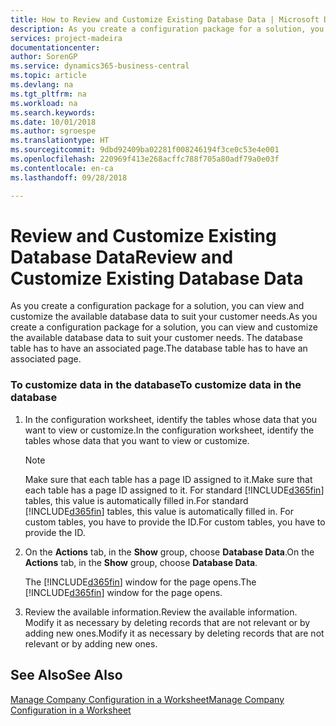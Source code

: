 ```yaml
---
title: How to Review and Customize Existing Database Data | Microsoft Docs
description: As you create a configuration package for a solution, you can view and customize the available database data to suit your customer needs. The database table has to have an associated page.
services: project-madeira
documentationcenter: 
author: SorenGP
ms.service: dynamics365-business-central
ms.topic: article
ms.devlang: na
ms.tgt_pltfrm: na
ms.workload: na
ms.search.keywords: 
ms.date: 10/01/2018
ms.author: sgroespe
ms.translationtype: HT
ms.sourcegitcommit: 9dbd92409ba02281f008246194f3ce0c53e4e001
ms.openlocfilehash: 220969f413e268acffc788f705a80adf79a0e03f
ms.contentlocale: en-ca
ms.lasthandoff: 09/28/2018

---
```

# <a name="review-and-customize-existing-database-data"></a><span data-ttu-id="d4f53-104">Review and Customize Existing Database Data</span><span class="sxs-lookup"><span data-stu-id="d4f53-104">Review and Customize Existing Database Data</span></span>
<span data-ttu-id="d4f53-105">As you create a configuration package for a solution, you can view and customize the available database data to suit your customer needs.</span><span class="sxs-lookup"><span data-stu-id="d4f53-105">As you create a configuration package for a solution, you can view and customize the available database data to suit your customer needs.</span></span> <span data-ttu-id="d4f53-106">The database table has to have an associated page.</span><span class="sxs-lookup"><span data-stu-id="d4f53-106">The database table has to have an associated page.</span></span>  

### <a name="to-customize-data-in-the-database"></a><span data-ttu-id="d4f53-107">To customize data in the database</span><span class="sxs-lookup"><span data-stu-id="d4f53-107">To customize data in the database</span></span>  

1.  <span data-ttu-id="d4f53-108">In the configuration worksheet, identify the tables whose data that you want to view or customize.</span><span class="sxs-lookup"><span data-stu-id="d4f53-108">In the configuration worksheet, identify the tables whose data that you want to view or customize.</span></span>  

    > [!NOTE]  
    >  <span data-ttu-id="d4f53-109">Make sure that each table has a page ID assigned to it.</span><span class="sxs-lookup"><span data-stu-id="d4f53-109">Make sure that each table has a page ID assigned to it.</span></span> <span data-ttu-id="d4f53-110">For standard [!INCLUDE[d365fin](includes/d365fin_md.md)] tables, this value is automatically filled in.</span><span class="sxs-lookup"><span data-stu-id="d4f53-110">For standard [!INCLUDE[d365fin](includes/d365fin_md.md)] tables, this value is automatically filled in.</span></span> <span data-ttu-id="d4f53-111">For custom tables, you have to provide the ID.</span><span class="sxs-lookup"><span data-stu-id="d4f53-111">For custom tables, you have to provide the ID.</span></span>  

2.  <span data-ttu-id="d4f53-112">On the **Actions** tab, in the **Show** group, choose **Database Data**.</span><span class="sxs-lookup"><span data-stu-id="d4f53-112">On the **Actions** tab, in the **Show** group, choose **Database Data**.</span></span>  

     <span data-ttu-id="d4f53-113">The [!INCLUDE[d365fin](includes/d365fin_md.md)] window for the page opens.</span><span class="sxs-lookup"><span data-stu-id="d4f53-113">The [!INCLUDE[d365fin](includes/d365fin_md.md)] window for the page opens.</span></span>  

3.  <span data-ttu-id="d4f53-114">Review the available information.</span><span class="sxs-lookup"><span data-stu-id="d4f53-114">Review the available information.</span></span> <span data-ttu-id="d4f53-115">Modify it as necessary by deleting records that are not relevant or by adding new ones.</span><span class="sxs-lookup"><span data-stu-id="d4f53-115">Modify it as necessary by deleting records that are not relevant or by adding new ones.</span></span>  

## <a name="see-also"></a><span data-ttu-id="d4f53-116">See Also</span><span class="sxs-lookup"><span data-stu-id="d4f53-116">See Also</span></span>  
 [<span data-ttu-id="d4f53-117">Manage Company Configuration in a Worksheet</span><span class="sxs-lookup"><span data-stu-id="d4f53-117">Manage Company Configuration in a Worksheet</span></span>](admin-how-to-manage-company-configuration-in-a-worksheet.md)

